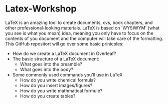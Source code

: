 # Latex-Workshop
LaTeX is an amazing tool to create documents, cvs, book chapters, and other professional-looking materials. LaTeX is based on 'WYSIWYM' (what you see is what you mean) idea, meaning you only have to focus on the contents of you document and the computer will take care of the formatting. This GitHub repositort will go over some basic prinicples:

* How do we create a LaTeX document in Overleaf?
* The basic structure of a LaTeX document:
	* What goes into the preamble?
	* What goes into the body?
* Some commonly used commands you'll use in LaTeX
	* How do you write chemical formula?
	* How do you insert images/figures?
	* How do you write mathmatical formule?
	* How do you create tables?

	
